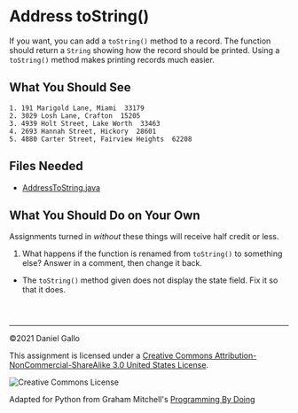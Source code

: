 # Address toString()


If you want, you can add a `toString()`
method to a record. The function should return a `String` showing how the record should be
printed. Using a `toString()` method makes printing
records much easier.


What You Should See
-------------------



```
1. 191 Marigold Lane, Miami  33179
2. 3029 Losh Lane, Crafton  15205
3. 4939 Holt Street, Lake Worth  33463
4. 2693 Hannah Street, Hickory  28601
5. 4880 Carter Street, Fairview Heights  62208

```

## Files Needed


* [AddressToString.java](examples/AddressToString.java)


What You Should Do on Your Own
------------------------------


Assignments turned in *without* these things will receive
half credit or less.


1. What happens if the function is renamed from `toString()`
 to something else? Answer in a comment, then change it back.

 - The `toString()` method given does not display
 the state field. Fix it so that it does.




```



```



---


©2021 Daniel Gallo


This assignment is licensed under a
[Creative Commons Attribution-NonCommercial-ShareAlike 3.0 United States License](https://creativecommons.org/licenses/by-nc-sa/3.0/us/deed.en_US).  

![Creative Commons License](images/by-nc-sa.png)





Adapted for Python from Graham Mitchell's [Programming By Doing](https://programmingbydoing.com/)